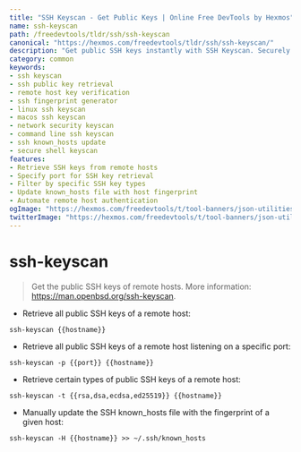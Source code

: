 ```yaml
---
title: "SSH Keyscan - Get Public Keys | Online Free DevTools by Hexmos"
name: ssh-keyscan
path: /freedevtools/tldr/ssh/ssh-keyscan
canonical: "https://hexmos.com/freedevtools/tldr/ssh/ssh-keyscan/"
description: "Get public SSH keys instantly with SSH Keyscan. Securely manage remote host authentication with this command-line tool. Free online tool, no registration required."
category: common
keywords:
- ssh keyscan
- ssh public key retrieval
- remote host key verification
- ssh fingerprint generator
- linux ssh keyscan
- macos ssh keyscan
- network security keyscan
- command line ssh keyscan
- ssh known_hosts update
- secure shell keyscan
features:
- Retrieve SSH keys from remote hosts
- Specify port for SSH key retrieval
- Filter by specific SSH key types
- Update known_hosts file with host fingerprint
- Automate remote host authentication
ogImage: "https://hexmos.com/freedevtools/t/tool-banners/json-utilities-banner.png"
twitterImage: "https://hexmos.com/freedevtools/t/tool-banners/json-utilities-banner.png"
---
```


# ssh-keyscan

> Get the public SSH keys of remote hosts.
> More information: <https://man.openbsd.org/ssh-keyscan>.

- Retrieve all public SSH keys of a remote host:

`ssh-keyscan {{hostname}}`

- Retrieve all public SSH keys of a remote host listening on a specific port:

`ssh-keyscan -p {{port}} {{hostname}}`

- Retrieve certain types of public SSH keys of a remote host:

`ssh-keyscan -t {{rsa,dsa,ecdsa,ed25519}} {{hostname}}`

- Manually update the SSH known_hosts file with the fingerprint of a given host:

`ssh-keyscan -H {{hostname}} >> ~/.ssh/known_hosts`
